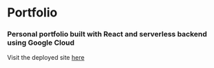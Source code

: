 # Portfolio

### Personal portfolio built with React and serverless backend using Google Cloud

Visit the deployed site [here](https://jayoungkoo.com)